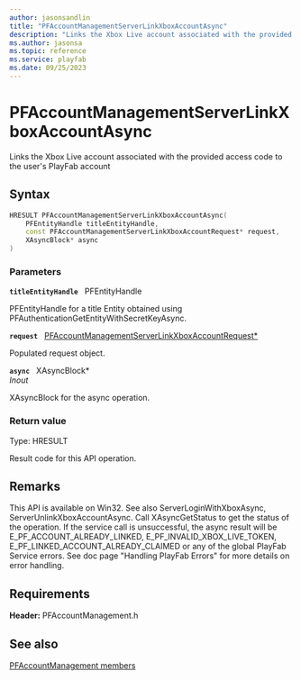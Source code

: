 ```yaml
---
author: jasonsandlin
title: "PFAccountManagementServerLinkXboxAccountAsync"
description: "Links the Xbox Live account associated with the provided access code to the user's PlayFab account"
ms.author: jasonsa
ms.topic: reference
ms.service: playfab
ms.date: 09/25/2023
---
```


# PFAccountManagementServerLinkXboxAccountAsync  

Links the Xbox Live account associated with the provided access code to the user's PlayFab account  

## Syntax  
  
```cpp
HRESULT PFAccountManagementServerLinkXboxAccountAsync(  
    PFEntityHandle titleEntityHandle,  
    const PFAccountManagementServerLinkXboxAccountRequest* request,  
    XAsyncBlock* async  
)  
```  
  
### Parameters  
  
**`titleEntityHandle`** &nbsp; PFEntityHandle  
  
PFEntityHandle for a title Entity obtained using PFAuthenticationGetEntityWithSecretKeyAsync.  
  
**`request`** &nbsp; [PFAccountManagementServerLinkXboxAccountRequest*](../../pfaccountmanagementtypes/structs/pfaccountmanagementserverlinkxboxaccountrequest.md)  
  
Populated request object.  
  
**`async`** &nbsp; XAsyncBlock*  
*_Inout_*  
  
XAsyncBlock for the async operation.  
  
  
### Return value
Type: HRESULT
  
Result code for this API operation.
  
## Remarks  
  
This API is available on Win32. See also ServerLoginWithXboxAsync, ServerUnlinkXboxAccountAsync. Call XAsyncGetStatus to get the status of the operation. If the service call is unsuccessful, the async result will be E_PF_ACCOUNT_ALREADY_LINKED, E_PF_INVALID_XBOX_LIVE_TOKEN, E_PF_LINKED_ACCOUNT_ALREADY_CLAIMED or any of the global PlayFab Service errors. See doc page "Handling PlayFab Errors" for more details on error handling.
  
## Requirements  
  
**Header:** PFAccountManagement.h
  
## See also  
[PFAccountManagement members](../pfaccountmanagement_members.md)  

  
  
